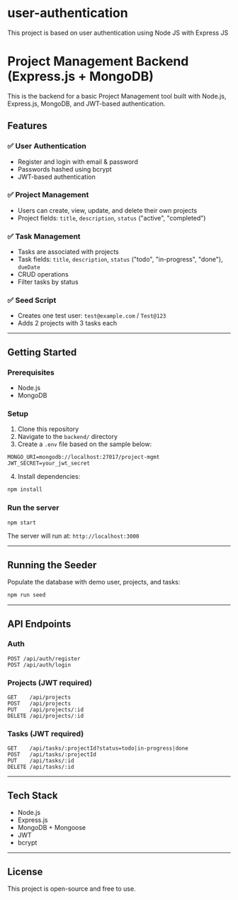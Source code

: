 # user-authentication
This project is based on user authentication using Node JS with Express JS
# Project Management Backend (Express.js + MongoDB)

This is the backend for a basic Project Management tool built with Node.js, Express.js, MongoDB, and JWT-based authentication.

## Features

### ✅ User Authentication

* Register and login with email & password
* Passwords hashed using bcrypt
* JWT-based authentication

### ✅ Project Management

* Users can create, view, update, and delete their own projects
* Project fields: `title`, `description`, `status` ("active", "completed")

### ✅ Task Management

* Tasks are associated with projects
* Task fields: `title`, `description`, `status` ("todo", "in-progress", "done"), `dueDate`
* CRUD operations
* Filter tasks by status

### ✅ Seed Script

* Creates one test user: `test@example.com` / `Test@123`
* Adds 2 projects with 3 tasks each

---

## Getting Started

### Prerequisites

* Node.js
* MongoDB

### Setup

1. Clone this repository
2. Navigate to the `backend/` directory
3. Create a `.env` file based on the sample below:

```env
MONGO_URI=mongodb://localhost:27017/project-mgmt
JWT_SECRET=your_jwt_secret
```

4. Install dependencies:

```bash
npm install
```

### Run the server

```bash
npm start
```

The server will run at: `http://localhost:3000`

---

## Running the Seeder

Populate the database with demo user, projects, and tasks:

```bash
npm run seed
```

---

## API Endpoints

### Auth

```
POST /api/auth/register
POST /api/auth/login
```

### Projects (JWT required)

```
GET    /api/projects
POST   /api/projects
PUT    /api/projects/:id
DELETE /api/projects/:id
```

### Tasks (JWT required)

```
GET    /api/tasks/:projectId?status=todo|in-progress|done
POST   /api/tasks/:projectId
PUT    /api/tasks/:id
DELETE /api/tasks/:id
```

---

## Tech Stack

* Node.js
* Express.js
* MongoDB + Mongoose
* JWT
* bcrypt

---

## License

This project is open-source and free to use.
